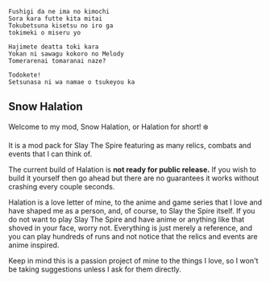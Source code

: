 ```
Fushigi da ne ima no kimochi
Sora kara futte kita mitai
Tokubetsuna kisetsu no iro ga
tokimeki o miseru yo

Hajimete deatta toki kara
Yokan ni sawagu kokoro no Melody
Tomerarenai tomaranai naze?

Todokete!
Setsunasa ni wa namae o tsukeyou ka
```

## Snow Halation

Welcome to my mod, Snow Halation, or Halation for short! :snowflake:

It is a mod pack for Slay The Spire featuring as many relics, combats and events that I can think of. 

The current build of Halation is **not ready for public release.** If you wish to build it yourself then go ahead but there are no guarantees it works without crashing every couple seconds.

Halation is a love letter of mine, to the anime and game series that I love and have shaped me as a person, and, of course, to Slay the Spire itself. If you do not want to play Slay The Spire and have anime or anything like that shoved in your face, worry not. Everything is just merely a reference, and you can play hundreds of runs and not notice that the relics and events are anime inspired.

Keep in mind this is a passion project of mine to the things I love, so I won't be taking suggestions unless I ask for them directly.
